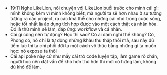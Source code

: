 - 19:11 Nghe LikeLion, nói chuyện với LikeLion buổi trước cho mình cái gì: mình không kém vì mình không biết, mà người ta sẽ hơn nhau ở sự tưởng tượng ra các project, ra các khả thể cho những cái nhỏ trong cuộc sống, hoặc tốt nhất là áp dụng tích hợp được vào một cách thật cá nhân hóa. Đó là thứ mình sẽ làm, đáp ứng: workflow và cá nhân.
- Cái gì cũng nên tự động? Học thì sao? Có ai dám nghĩ thế không? Có, Phong có, nó chỉ là tự động những khâu thu thập thôi mà, sau này đủ tiềm lực thì ta chi phối đời ta một cách vô thức bằng những gì ta muốn học: nó expose ta thôi
- Cái api poke này cứ như mấy cái trò code luyện tập, làm game rõ chán, người học nên đặt vấn đề khó hơn thú hơn thì mới có hứng làm, không dù khó để làm,